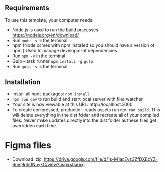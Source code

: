 ## Requirements

To use this template, your computer needs:

- Node.js is used to run the build processes. https://nodejs.org/en/download/
- Run `node -v` in the terminal
- npm (Node comes with npm installed so you should have a version of npm.) Used to manage development dependencies.
- Run `npm -v`  in the terminal
- Gulp – task runner `npm install -g gulp`
- Run `gulp -v` in the terminal

## Installation
- Install all node packages: `npm install`
- `npm run dev` to run build and start local server with files watcher
- Your site is now viewable at this URL: http://localhost:3000
- To create compressed, production-ready assets run `npm run build`. This will delete everything in the dist folder and recreate all of your complied files. Never make updates directly into the dist folder as these files get overridden each time.

# Figma files

- Download .zip: https://drive.google.com/file/d/1s-M1apEvz3ZfDXEzYZ-6uej9ph0NuyXC/view?usp=sharing
